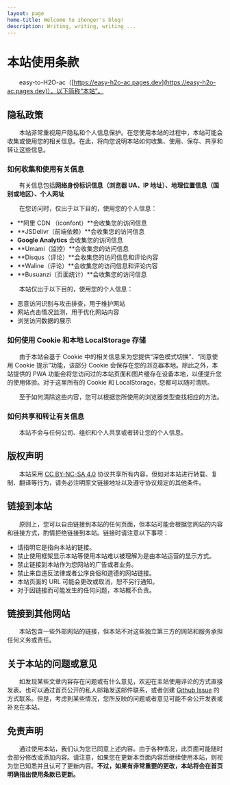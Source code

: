 ```yaml
---
layout: page
home-title: Welcome to zhonger's blog!
description: Writing, writing, writing ...
---
```


# 本站使用条款

&emsp;&emsp;easy-to-H2O-ac（[https://easy-h2o-ac.pages.dev](https://easy-h2o-ac.pages.dev)），以下简称“本站”。

## 隐私政策

&emsp;&emsp;本站非常重视用户隐私和个人信息保护。在您使用本站的过程中，本站可能会收集或使用您的相关信息。在此，将向您说明本站如何收集、使用、保存、共享和转让这些信息。

### 如何收集和使用有关信息

&emsp;&emsp;有关信息包括**网络身份标识信息（浏览器 UA、IP 地址）、地理位置信息（国别或地区）、个人网址**

&emsp;&emsp;在您访问时，仅出于以下目的，使用您的个人信息：

- **阿里 CDN （iconfont）**会收集您的访问信息
- **JSDelivr（前端依赖）**会收集您的访问信息
- **Google Analytics** 会收集您的访问信息
- **Umami（监控）**会收集您的访问信息
- **Disqus（评论）**会收集您的访问信息和评论内容
- **Waline（评论）**会收集您的访问信息和评论内容
- **Busuanzi（页面统计）**会收集您的访问信息

&emsp;&emsp;本站仅出于以下目的，使用您的个人信息：

- 恶意访问识别与攻击排查，用于维护网站
- 网站点击情况监测，用于优化网站内容
- 浏览访问数据的展示

### 如何使用 Cookie 和本地 LocalStorage 存储

&emsp;&emsp;由于本站会基于 Cookie 中的相关信息来为您提供“深色模式切换”、“同意使用 Cookie 提示”功能，该部分 Cookie 会保存在您的浏览器本地。除此之外，本站提供的 PWA 功能会将您访问过的本站页面和图片缓存在设备本地，以便提升您的使用体验。对于这里所有的 Cookie 和 LocalStorage，您都可以随时清除。

&emsp;&emsp;至于如何清除这些内容，您可以根据您所使用的浏览器类型查找相应的方法。

### 如何共享和转让有关信息

&emsp;&emsp;本站不会与任何公司、组织和个人共享或者转让您的个人信息。

## 版权声明

&emsp;&emsp;本站采用 [CC BY-NC-SA 4.0](https://creativecommons.org/licenses/by-sa/4.0/deed.zh) 协议共享所有内容，但如对本站进行转载、复制、翻译等行为，请务必注明原文链接地址以及遵守协议规定的其他条件。

## 链接到本站

&emsp;&emsp;原则上，您可以自由链接到本站的任何页面，但本站可能会根据您网站的内容和链接方式，酌情拒绝链接到本站。链接时请注意以下事项：

- 请指明它是指向本站的链接。
- 禁止使用框架显示本站等使用本站难以被理解为是由本站运营的显示方式。
- 禁止链接到本站作为您网站的广告或者业务。
- 禁止来自违反法律或者公序良俗和道德的网站链接。
- 本站页面的 URL 可能会更改或取消，恕不另行通知。
- 对于因链接而可能发生的任何问题，本站概不负责。

## 链接到其他网站

&emsp;&emsp;本站包含一些外部网站的链接，但本站不对这些独立第三方的网站和服务承担任何义务或责任。

## 关于本站的问题或意见

&emsp;&emsp;如发现某些文章内容存在问题或有什么意见，欢迎在主站使用评论的方式直接发表。也可以通过首页公开的私人邮箱发送邮件联系，或者创建 [Github Issue](https://github.com/zhonger/jekyll-theme-H2O-ac/issues/new) 的方式联系。但是，考虑到某些情况，您所反映的问题或者意见可能不会公开发表或补充在本站。

## 免责声明

&emsp;&emsp;通过使用本站，我们认为您已同意上述内容。由于各种情况，此页面可能随时会部分修改或添加内容。请注意，如果您在更新本页面内容后继续使用本站，则视为您已知悉并且认可了更新内容。**不过，如果有非常重要的更改，本站将会在首页明确指出使用条款已更新。**
